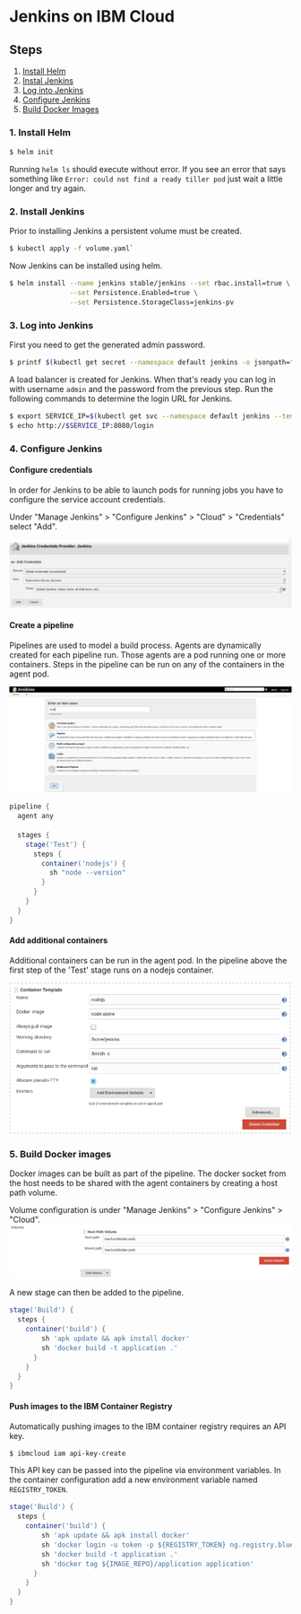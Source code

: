 # Jenkins on IBM Cloud

## Steps

1. [Install Helm](#1-install-helm)
2. [Instal Jenkins](#2-install-helm)
3. [Log into Jenkins](#3-log-into-jenkins)
4. [Configure Jenkins](#4-configure-jenkins)
5. [Build Docker Images](#5-build-docker-images)

### 1. Install Helm
```bash
$ helm init
```

Running `helm ls` should execute without error. If you see an error that says
something like `Error: could not find a ready tiller pod` just wait a little
longer and try again.

### 2. Install Jenkins

Prior to installing Jenkins a persistent volume must be created.

```bash
$ kubectl apply -f volume.yaml`
```

Now Jenkins can be installed using helm.

```bash
$ helm install --name jenkins stable/jenkins --set rbac.install=true \
               --set Persistence.Enabled=true \
               --set Persistence.StorageClass=jenkins-pv
```

### 3. Log into Jenkins

First you need to get the generated admin password.
```bash
$ printf $(kubectl get secret --namespace default jenkins -o jsonpath="{.data.jenkins-admin-password}" | base64 --decode);echo
```

A load balancer is created for Jenkins. When that's ready you can log in with
username `admin` and the password from the previous step. Run the following
commands to determine the login URL for Jenkins.

```bash
$ export SERVICE_IP=$(kubectl get svc --namespace default jenkins --template "{{ range (index .status.loadBalancer.ingress 0) }}{{ . }}{{ end }}")
$ echo http://$SERVICE_IP:8080/login

```

### 4. Configure Jenkins

#### Configure credentials

In order for Jenkins to be able to launch pods for running jobs you have
to configure the service account credentials.

Under "Manage Jenkins" > "Configure Jenkins" > "Cloud" > "Credentials"
select "Add".

![New credentials](images/credentials.png?raw=true)


#### Create a pipeline

Pipelines are used to model a build process. Agents are dynamically created
for each pipeline run. Those agents are a pod running one or more containers.
Steps in the pipeline can be run on any of the containers in the agent pod.

![Pipeline](images/new_pipeline.png?raw=true)

```groovy
pipeline {
  agent any

  stages {
    stage('Test') {
      steps {
        container('nodejs') {
          sh "node --version"
        }
      }
    }
  }
}
```

#### Add additional containers

Additional containers can be run in the agent pod. In the pipeline above
the first step of the 'Test' stage runs on a nodejs container.

![Additional container](images/new_container.png?raw=true)

### 5. Build Docker images
Docker images can be built as part of the pipeline. The docker socket
from the host needs to be shared with the agent containers by creating a
host path volume.

Volume configuration is under "Manage Jenkins" > "Configure Jenkins" > "Cloud".
![Docker volume](images/docker_volume.png?raw=true)

A new stage can then be added to the pipeline.

```groovy
stage('Build') {
  steps {
    container('build') {
        sh 'apk update && apk install docker'
        sh 'docker build -t application .'
      }
    }
  }
}
```

#### Push images to the IBM Container Registry

Automatically pushing images to the IBM container registry requires an API key.

```bash
$ ibmcloud iam api-key-create
```

This API key can be passed into the pipeline via environment variables.
In the container configuration add a new environment variable named
`REGISTRY_TOKEN`.

```groovy
stage('Build') {
  steps {
    container('build') {
        sh 'apk update && apk install docker'
        sh 'docker login -u token -p ${REGISTRY_TOKEN} ng.registry.bluemix.net'
        sh 'docker build -t application .'
        sh 'docker tag ${IMAGE_REPO}/application application'
      }
    }
  }
}
```
